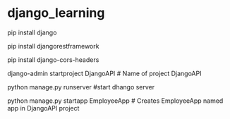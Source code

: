 # django_learning

pip install django

pip install djangorestframework

pip install django-cors-headers

django-admin startproject DjangoAPI # Name of project DjangoAPI

python manage.py runserver #start dhango server

python manage.py startapp EmployeeApp # Creates EmployeeApp named app in DjangoAPI project



